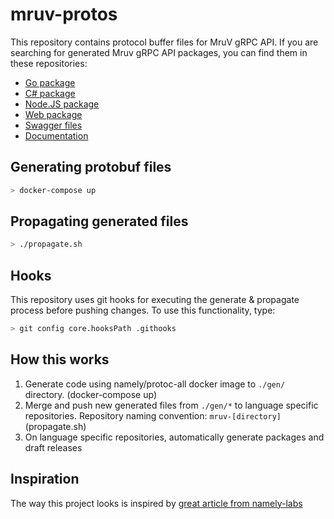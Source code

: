 
# mruv-protos

This repository contains protocol buffer files for MruV gRPC API.
If you are searching for generated Mruv gRPC API packages, you can find them in these repositories:

* [Go package](https://github.com/MruV-RP/mruv-pb-go)
* [C# package](https://github.com/MruV-RP/mruv-pb-csharp)
* [Node.JS package](https://github.com/MruV-RP/mruv-pb-node)
* [Web package](https://github.com/MruV-RP/mruv-pb-web)
* [Swagger files](https://github.com/MruV-RP/mruv-pb-swagger)
* [Documentation](https://github.com/MruV-RP/mruv-pb-docs)

## Generating protobuf files

```sh
> docker-compose up
```

## Propagating generated files

```sh
> ./propagate.sh
```

## Hooks

This repository uses git hooks for executing the generate & propagate process before pushing changes.
To use this functionality, type:

```sh
> git config core.hooksPath .githooks
```

## How this works

1. Generate code using namely/protoc-all docker image to `./gen/` directory. (docker-compose up)
2. Merge and push new generated files from `./gen/*` to language specific repositories. Repository naming convention: `mruv-[directory]` (propagate.sh)
3. On language specific repositories, automatically generate packages and draft releases

## Inspiration

The way this project looks is inspired by [great article from namely-labs](https://medium.com/namely-labs/how-we-build-grpc-services-at-namely-52a3ae9e7c35)
